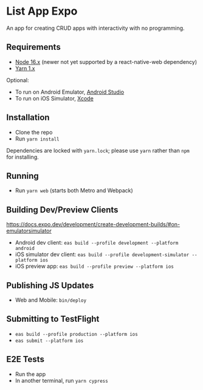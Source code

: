 # List App Expo

An app for creating CRUD apps with interactivity with no programming.

## Requirements

- [Node 16.x](https://nodejs.org) (newer not yet supported by a react-native-web dependency)
- [Yarn 1.x](https://classic.yarnpkg.com/lang/en/)

Optional:

- To run on Android Emulator, [Android Studio](https://developer.android.com/studio)
- To run on iOS Simulator, [Xcode](https://developer.apple.com/xcode/)

## Installation

- Clone the repo
- Run `yarn install`

Dependencies are locked with `yarn.lock`; please use `yarn` rather than `npm` for installing.

## Running

- Run `yarn web` (starts both Metro and Webpack)

## Building Dev/Preview Clients

<https://docs.expo.dev/development/create-development-builds/#on-emulatorsimulator>

- Android dev client: `eas build --profile development --platform android`
- iOS simulator dev client: `eas build --profile development-simulator --platform ios`
- iOS preview app: `eas build --profile preview --platform ios`

## Publishing JS Updates

- Web and Mobile: `bin/deploy`

## Submitting to TestFlight

- `eas build --profile production --platform ios`
- `eas submit --platform ios`

## E2E Tests

- Run the app
- In another terminal, run `yarn cypress`
